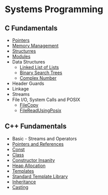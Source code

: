 # Systems Programming

## C Fundamentals

- [Pointers](./C%20Fundamentals/Pointers/)
- [Memory Management](./C%20Fundamentals/Memory%20Management/)
- [Structurres](./C%20Fundamentals/Structures/)
- [Modules](./C%20Fundamentals/Modules/)
- Data Structures
  - [Linked List of Lists](./C%20Fundamentals/Data%20Structures/listOfLinkedList.c)
  - [Binary Search Trees](./C%20Fundamentals/Data%20Structures/BinarySearchTree/)
  - [Complex Number](./C%20Fundamentals/Data%20Structures/Complex%20Number/)
- Header Guards
- Linkage
- Streams
- File I/O, System Calls and POSIX
  - [FileCopy](./C%20Fundamentals/FileCopy.c)
  - [FileReadUsingPosix](./C%20Fundamentals/FileReadUsingPosix.c)

## C++ Fundamentals

- Basic - Streams and Operators
- [Pointers and References](./C++%20Fundamentals/Pointers%20and%20References/)
- [Const](./C++%20Fundamentals/Const/)
- [Class](./C++%20Fundamentals/Classes/)
- [Constructor Insanity](./C++%20Fundamentals/Classes/Constructors/)
- [Heap Allocation](./C++%20Fundamentals/Classes/StringArray.cpp)
- [Templates](./C++%20Fundamentals/Templates/)
- [Standard Template Library](./C++%20Fundamentals/Standard%20Template%20Library/)
- [Inheritance](./C++%20Fundamentals/Inheritance/)
- [Casting](./C++%20Fundamentals/Casting/)
